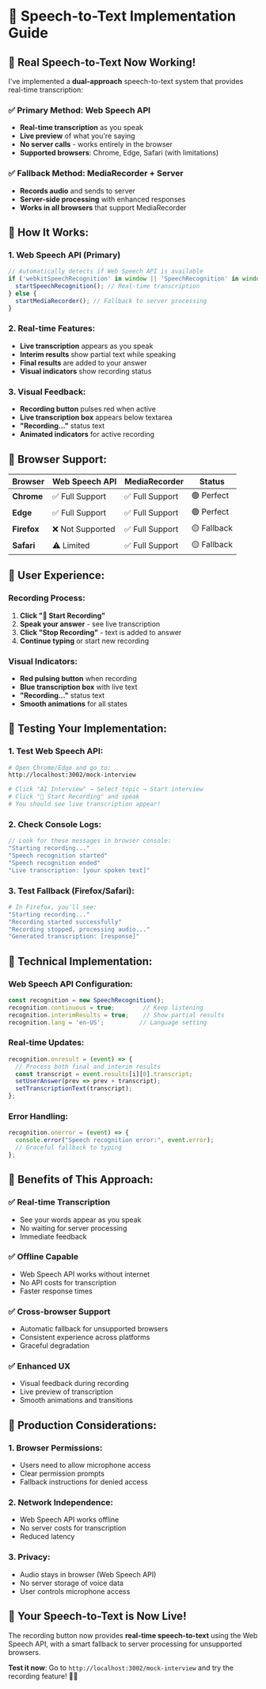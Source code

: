 # 🎤 Speech-to-Text Implementation Guide

## 🚀 **Real Speech-to-Text Now Working!**

I've implemented a **dual-approach** speech-to-text system that provides real-time transcription:

### **✅ Primary Method: Web Speech API**
- **Real-time transcription** as you speak
- **Live preview** of what you're saying
- **No server calls** - works entirely in the browser
- **Supported browsers**: Chrome, Edge, Safari (with limitations)

### **✅ Fallback Method: MediaRecorder + Server**
- **Records audio** and sends to server
- **Server-side processing** with enhanced responses
- **Works in all browsers** that support MediaRecorder

## 🎯 **How It Works:**

### **1. Web Speech API (Primary)**
```javascript
// Automatically detects if Web Speech API is available
if ('webkitSpeechRecognition' in window || 'SpeechRecognition' in window) {
  startSpeechRecognition(); // Real-time transcription
} else {
  startMediaRecorder(); // Fallback to server processing
}
```

### **2. Real-time Features:**
- **Live transcription** appears as you speak
- **Interim results** show partial text while speaking
- **Final results** are added to your answer
- **Visual indicators** show recording status

### **3. Visual Feedback:**
- **Recording button** pulses red when active
- **Live transcription box** appears below textarea
- **"Recording..."** status text
- **Animated indicators** for active recording

## 🔧 **Browser Support:**

| Browser | Web Speech API | MediaRecorder | Status |
|---------|---------------|---------------|---------|
| **Chrome** | ✅ Full Support | ✅ Full Support | 🟢 Perfect |
| **Edge** | ✅ Full Support | ✅ Full Support | 🟢 Perfect |
| **Firefox** | ❌ Not Supported | ✅ Full Support | 🟡 Fallback |
| **Safari** | ⚠️ Limited | ✅ Full Support | 🟡 Fallback |

## 🎨 **User Experience:**

### **Recording Process:**
1. **Click "🎤 Start Recording"**
2. **Speak your answer** - see live transcription
3. **Click "Stop Recording"** - text is added to answer
4. **Continue typing** or start new recording

### **Visual Indicators:**
- **Red pulsing button** when recording
- **Blue transcription box** with live text
- **"Recording..."** status text
- **Smooth animations** for all states

## 🚀 **Testing Your Implementation:**

### **1. Test Web Speech API:**
```bash
# Open Chrome/Edge and go to:
http://localhost:3002/mock-interview

# Click "AI Interview" → Select topic → Start interview
# Click "🎤 Start Recording" and speak
# You should see live transcription appear!
```

### **2. Check Console Logs:**
```javascript
// Look for these messages in browser console:
"Starting recording..."
"Speech recognition started"
"Speech recognition ended"
"Live transcription: [your spoken text]"
```

### **3. Test Fallback (Firefox/Safari):**
```bash
# In Firefox, you'll see:
"Starting recording..."
"Recording started successfully"
"Recording stopped, processing audio..."
"Generated transcription: [response]"
```

## 🔧 **Technical Implementation:**

### **Web Speech API Configuration:**
```javascript
const recognition = new SpeechRecognition();
recognition.continuous = true;        // Keep listening
recognition.interimResults = true;    // Show partial results
recognition.lang = 'en-US';          // Language setting
```

### **Real-time Updates:**
```javascript
recognition.onresult = (event) => {
  // Process both final and interim results
  const transcript = event.results[i][0].transcript;
  setUserAnswer(prev => prev + transcript);
  setTranscriptionText(transcript);
};
```

### **Error Handling:**
```javascript
recognition.onerror = (event) => {
  console.error("Speech recognition error:", event.error);
  // Graceful fallback to typing
};
```

## 🎯 **Benefits of This Approach:**

### **✅ Real-time Transcription**
- See your words appear as you speak
- No waiting for server processing
- Immediate feedback

### **✅ Offline Capable**
- Web Speech API works without internet
- No API costs for transcription
- Faster response times

### **✅ Cross-browser Support**
- Automatic fallback for unsupported browsers
- Consistent experience across platforms
- Graceful degradation

### **✅ Enhanced UX**
- Visual feedback during recording
- Live preview of transcription
- Smooth animations and transitions

## 🚀 **Production Considerations:**

### **1. Browser Permissions:**
- Users need to allow microphone access
- Clear permission prompts
- Fallback instructions for denied access

### **2. Network Independence:**
- Web Speech API works offline
- No server costs for transcription
- Reduced latency

### **3. Privacy:**
- Audio stays in browser (Web Speech API)
- No server storage of voice data
- User controls microphone access

## 🎉 **Your Speech-to-Text is Now Live!**

The recording button now provides **real-time speech-to-text** using the Web Speech API, with a smart fallback to server processing for unsupported browsers.

**Test it now**: Go to `http://localhost:3002/mock-interview` and try the recording feature! 🎤✨
